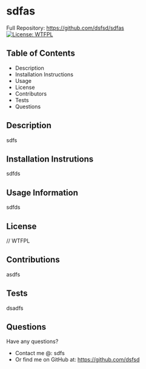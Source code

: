 # sdfas
  Full Repository: https://github.com/dsfsd/sdfas
  </br>
  [![License: WTFPL](https://img.shields.io/badge/License-WTFPL-brightgreen.svg)](http://www.wtfpl.net/about/)
  ## Table of Contents
  * Description
  * Installation Instructions
  * Usage 
  * License 
  * Contributors
  * Tests
  * Questions
  ## Description
  sdfs
  ## Installation Instrutions
  sdfds
  ## Usage Information
  sdfds
  ## License
  // WTFPL
  ## Contributions
  asdfs
  ## Tests
  dsadfs
  ## Questions
  Have any questions? 
  - Contact me @: sdfs
  - Or find me on GitHub at: https://github.com/dsfsd



